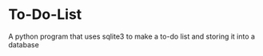 # To-Do-List

A python program that uses sqlite3 to make a to-do list and storing it into a database
